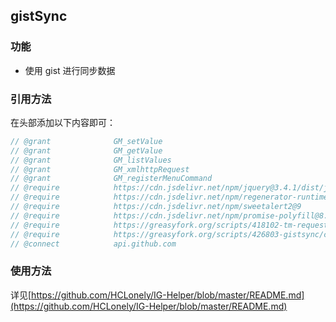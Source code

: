 ## gistSync

### 功能

- 使用 gist 进行同步数据

### 引用方法

在头部添加以下内容即可：
```javascript
// @grant              GM_setValue
// @grant              GM_getValue
// @grant              GM_listValues
// @grant              GM_xmlhttpRequest
// @grant              GM_registerMenuCommand
// @require            https://cdn.jsdelivr.net/npm/jquery@3.4.1/dist/jquery.slim.min.js
// @require            https://cdn.jsdelivr.net/npm/regenerator-runtime@0.13.7/runtime.min.js
// @require            https://cdn.jsdelivr.net/npm/sweetalert2@9
// @require            https://cdn.jsdelivr.net/npm/promise-polyfill@8.1.3/dist/polyfill.min.js
// @require            https://greasyfork.org/scripts/418102-tm-request/code/TM_request.js?version=902218
// @require            https://greasyfork.org/scripts/426803-gistsync/code/gistSync.js?version=933451
// @connect            api.github.com
```

### 使用方法

详见[https://github.com/HCLonely/IG-Helper/blob/master/README.md](https://github.com/HCLonely/IG-Helper/blob/master/README.md)
